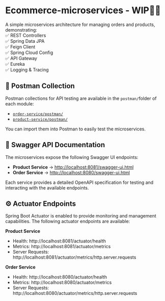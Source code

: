 # Ecommerce-microservices - WIP👨‍💻
A simple microservices architecture for managing orders and products, demonstrating:  
✅ REST Controllers  
✅ Spring Data JPA  
✅ Feign Client  
✅ Spring Cloud Config  
✅ API Gateway  
✅ Eureka  
✅ Logging & Tracing

## 📂 Postman Collection
Postman collections for API testing are available in the `postman/`folder of each module:
* [`order-service/postman/`](order-service/postman/)
* [`product-service/postman/`](product-service/postman/)

You can import them into Postman to easily test the microservices. 

## 📜 Swagger API Documentation

The microservices expose the following Swagger UI endpoints:

- **Product Service** → [http://localhost:8081/swagger-ui.html](http://localhost:8081/swagger-ui.html)
- **Order Service** → [http://localhost:8080/swagger-ui.html](http://localhost:8080/swagger-ui.html)

Each service provides a detailed OpenAPI specification for testing and interacting with the available endpoints.

## ⚙️ Actuator Endpoints
Spring Boot Actuator is enabled to provide monitoring and management capabilities. The following actuator endpoints are available:

**Product Service**

- Health: http://localhost:8081/actuator/health
- Metrics: http://localhost:8081/actuator/metrics
- Server Requests: http://localhost:8081/actuator/metrics/http.server.requests

**Order Service**

- Health: http://localhost:8080/actuator/health
- Metrics: http://localhost:8080/actuator/metrics
- Server Requests: http://localhost:8080/actuator/metrics/http.server.requests